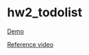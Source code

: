 # hw2_todolist

[Demo](https://miccwan.github.io/simple_todo/own/index.html)

[Reference video](https://youtu.be/Zf1PQAP9uuM)
